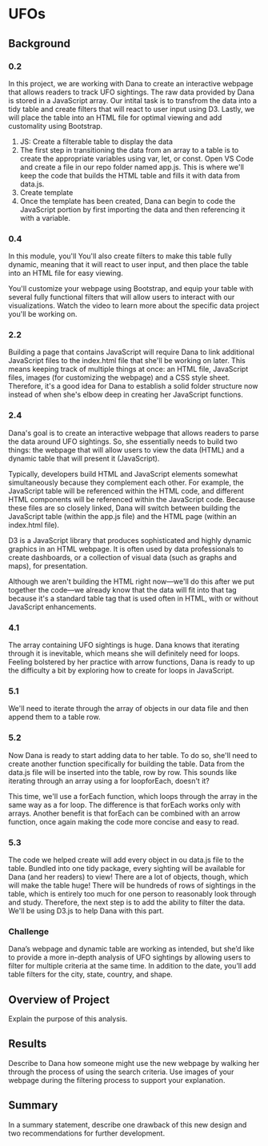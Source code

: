 # UFOs

## Background

### 0.2
In this project, we are working with Dana to create an interactive webpage that allows readers to track UFO sightings. The raw data provided by Dana is stored in a JavaScript array. Our intital task is to transfrom the data into a tidy table and create filters that will react to user input using D3. Lastly, we will place the table into an HTML file for optimal viewing and add customality using Bootstrap.

1) JS: Create a filterable table to display the data
2) The first step in transitioning the data from an array to a table is to create the appropriate variables using var, let, or const. Open VS Code and create a file in our repo folder named app.js. This is where we'll keep the code that builds the HTML table and fills it with data from data.js.
3) Create template
4) Once the template has been created, Dana can begin to code the JavaScript portion by first importing the data and then referencing it with a variable.

### 0.4
In this module, you'll You'll also create filters to make this table fully dynamic, meaning that it will react to user input, and then place the table into an HTML file for easy viewing.

You'll customize your webpage using Bootstrap, and equip your table with several fully functional filters that will allow users to interact with our visualizations. Watch the video to learn more about the specific data project you'll be working on.

### 2.2
Building a page that contains JavaScript will require Dana to link additional JavaScript files to the index.html file that she'll be working on later. This means keeping track of multiple things at once: an HTML file, JavaScript files, images (for customizing the webpage) and a CSS style sheet. Therefore, it's a good idea for Dana to establish a solid folder structure now instead of when she's elbow deep in creating her JavaScript functions.

### 2.4
Dana's goal is to create an interactive webpage that allows readers to parse the data around UFO sightings. So, she essentially needs to build two things: the webpage that will allow users to view the data (HTML) and a dynamic table that will present it (JavaScript).

Typically, developers build HTML and JavaScript elements somewhat simultaneously because they complement each other. For example, the JavaScript table will be referenced within the HTML code, and different HTML components will be referenced within the JavaScript code. Because these files are so closely linked, Dana will switch between building the JavaScript table (within the app.js file) and the HTML page (within an index.html file).

D3 is a JavaScript library that produces sophisticated and highly dynamic graphics in an HTML webpage. It is often used by data professionals to create dashboards, or a collection of visual data (such as graphs and maps), for presentation.

Although we aren't building the HTML right now—we'll do this after we put together the code—we already know that the data will fit into that tag because it's a standard table tag that is used often in HTML, with or without JavaScript enhancements.

### 4.1
The array containing UFO sightings is huge. Dana knows that iterating through it is inevitable, which means she will definitely need for loops. Feeling bolstered by her practice with arrow functions, Dana is ready to up the difficulty a bit by exploring how to create for loops in JavaScript.

### 5.1
We'll need to iterate through the array of objects in our data file and then append them to a table row.

### 5.2
Now Dana is ready to start adding data to her table. To do so, she'll need to create another function specifically for building the table. Data from the data.js file will be inserted into the table, row by row. This sounds like iterating through an array using a for loopforEach, doesn't it?

This time, we'll use a forEach function, which loops through the array in the same way as a for loop. The difference is that forEach works only with arrays. Another benefit is that forEach can be combined with an arrow function, once again making the code more concise and easy to read.

### 5.3
The code we helped create will add every object in ou data.js file to the table. Bundled into one tidy package, every sighting will be available for Dana (and her readers) to view! There are a lot of objects, though, which will make the table huge! There will be hundreds of rows of sightings in the table, which is entirely too much for one person to reasonably look through and study. Therefore, the next step is to add the ability to filter the data. We'll be using D3.js to help Dana with this part.

### Challenge
Dana’s webpage and dynamic table are working as intended, but she’d like to provide a more in-depth analysis of UFO sightings by allowing users to filter for multiple criteria at the same time. In addition to the date, you’ll add table filters for the city, state, country, and shape.

## Overview of Project
Explain the purpose of this analysis.

## Results
Describe to Dana how someone might use the new webpage by walking her through the process of using the search criteria. Use images of your webpage during the filtering process to support your explanation.

## Summary
In a summary statement, describe one drawback of this new design and two recommendations for further development.